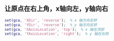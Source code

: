 ## 让原点在右上角，x轴向左，y轴向右

```matlab
set(gca, 'XDir', 'reverse');  % x 轴方向反转
set(gca, 'YDir', 'reverse');  % y 轴方向反转
set(gca, 'XAxisLocation', 'top');  % x 轴在顶部
set(gca, 'YAxisLocation', 'right');  % y 轴在右侧
```

